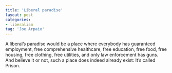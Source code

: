 ```yaml
---
title: 'Liberal paradise'
layout: post
categories:
- liberalism
tag: 'Joe Arpaio'
---
```


A liberal’s paradise would be a place where everybody has guaranteed employment, free comprehensive healthcare, free education, free food, free housing, free clothing, free utilities, and only law enforcement has guns. And believe it or not, such a place does indeed already exist: It’s called Prison.